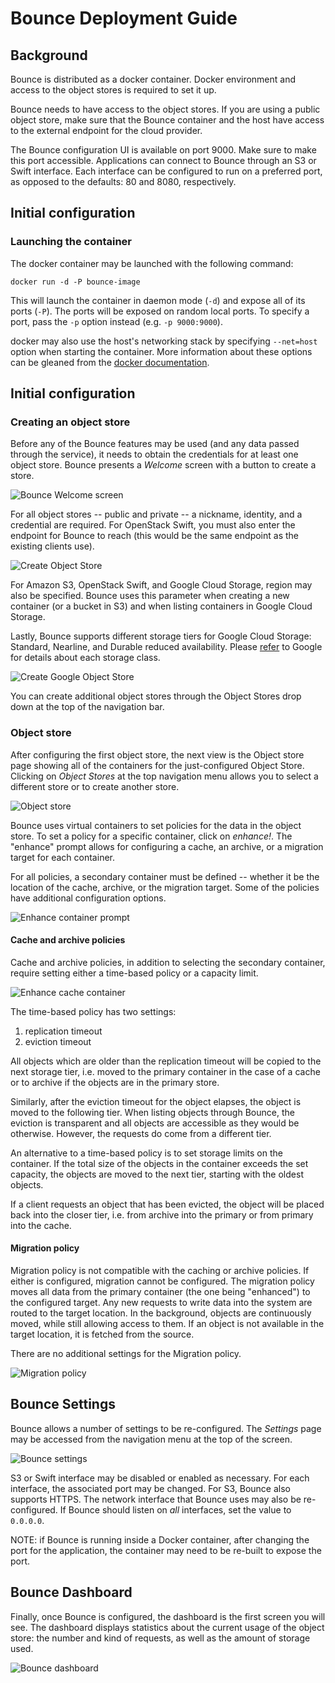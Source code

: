 Bounce Deployment Guide
=======================

## Background
Bounce is distributed as a docker container. Docker environment and access to
the object stores is required to set it up.

Bounce needs to have access to the object stores. If you are using a public
object store, make sure that the Bounce container and the host have access to
the external endpoint for the cloud provider.

The Bounce configuration UI is available on port 9000. Make sure to make this
port accessible. Applications can connect to Bounce through an S3 or Swift
interface. Each interface can be configured to run on a preferred port, as
opposed to the defaults: 80 and 8080, respectively.

## Initial configuration

### Launching the container

The docker container may be launched with the following command:

	docker run -d -P bounce-image

This will launch the container in daemon mode (`-d`) and expose all of its ports
(`-P`). The ports will be exposed on random local ports. To specify a port, pass
the `-p` option instead (e.g. `-p 9000:9000`).

docker may also use the host's networking stack by specifying `--net=host`
option when starting the container. More information about these options can be
gleaned from the [docker documentation](https://docs.docker.com/).

## Initial configuration

### Creating an object store

Before any of the Bounce features may be used (and any data passed through the
service), it needs to obtain the credentials for at least one object store.
Bounce presents a _Welcome_ screen with a button to create a store.

![Bounce Welcome screen](welcome.png)

For all object stores -- public and private -- a nickname, identity, and a
credential are required. For OpenStack Swift, you must also enter the endpoint
for Bounce to reach (this would be the same endpoint as the existing clients
use).

![Create Object Store](create-store.png)

For Amazon S3, OpenStack Swift, and Google Cloud Storage, region may also be
specified. Bounce uses this parameter when creating a new container (or a bucket
in S3) and when listing containers in Google Cloud Storage.

Lastly, Bounce supports different storage tiers for Google Cloud Storage:
Standard, Nearline, and Durable reduced availability. Please
[refer](https://cloud.google.com/storage/docs/storage-classes) to Google for
details about each storage class.

![Create Google Object Store](google-create-store.png)

You can create additional object stores through the Object Stores drop down at
the top of the navigation bar.

### Object store

After configuring the first object store, the next view is the Object store page
showing all of the containers for the just-configured Object Store. Clicking on
_Object Stores_ at the top navigation menu allows you to select a different
store or to create another store.

![Object store](object-store.png)

Bounce uses virtual containers to set policies for the data in the object store.
To set a policy for a specific container, click on _enhance!_. The "enhance"
prompt allows for configuring a cache, an archive, or a migration target for
each container.

For all policies, a secondary container must be defined -- whether it be the
location of the cache, archive, or the migration target. Some of the policies
have additional configuration options.

![Enhance container prompt](enhance-container.png)

#### Cache and archive policies

Cache and archive policies, in addition to selecting the secondary container,
require setting either a time-based policy or a capacity limit.

![Enhance cache container](enhance-cache.png)

The time-based policy has two settings:

1. replication timeout
2. eviction timeout

All objects which are older than the replication timeout will be copied to the
next storage tier, i.e. moved to the primary container in the case of a cache or
to archive if the objects are in the primary store.

Similarly, after the eviction timeout for the object elapses, the object is moved
to the following tier. When listing objects through Bounce, the eviction is
transparent and all objects are accessible as they would be otherwise. However,
the requests do come from a different tier.

An alternative to a time-based policy is to set storage limits on the container.
If the total size of the objects in the container exceeds the set capacity, the
objects are moved to the next tier, starting with the oldest objects.

If a client requests an object that has been evicted, the object will be placed
back into the closer tier, i.e. from archive into the primary or from primary
into the cache.

#### Migration policy

Migration policy is not compatible with the caching or archive policies. If
either is configured, migration cannot be configured. The migration policy moves
all data from the primary container (the one being "enhanced") to the configured
target. Any new requests to write data into the system are routed to the target
location. In the background, objects are continuously moved, while still
allowing access to them. If an object is not available in the target location,
it is fetched from the source.

There are no additional settings for the Migration policy.

![Migration policy](enhance-migration.png)

## Bounce Settings

Bounce allows a number of settings to be re-configured. The _Settings_ page may
be accessed from the navigation menu at the top of the screen.

![Bounce settings](bounce-settings.png)

S3 or Swift interface may be disabled or enabled as necessary. For each
interface, the associated port may be changed. For S3, Bounce also supports
HTTPS. The network interface that Bounce uses may also be re-configured. If
Bounce should listen on *all* interfaces, set the value to `0.0.0.0`.

NOTE: if Bounce is running inside a Docker container, after changing the port
for the application, the container may need to be re-built to expose the port.

## Bounce Dashboard

Finally, once Bounce is configured, the dashboard is the first screen you will
see. The dashboard displays statistics about the current usage of the object
store: the number and kind of requests, as well as the amount of storage used.

![Bounce dashboard](bounce-dashboard.png)
